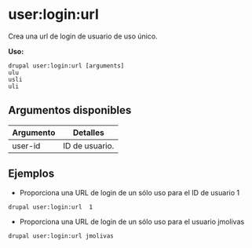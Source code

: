 # user:login:url
Crea una url de login de usuario de uso único.

**Uso:**
```
drupal user:login:url [arguments]
ulu
usli
uli
```

## Argumentos disponibles
Argumento | Detalles
---------|-------------
user-id | ID de usuario.

## Ejemplos
* Proporciona una URL de login de un sólo uso para el ID de usuario 1
```
drupal user:login:url  1
```
* Proporciona una URL de login de un sólo uso para el usuario jmolivas
```
drupal user:login:url jmolivas
```
